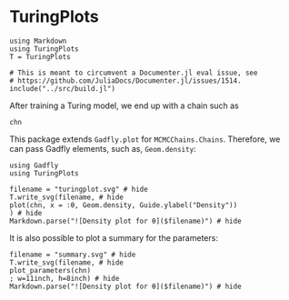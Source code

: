 # TuringPlots

```@setup tutorial
using Markdown
using TuringPlots
T = TuringPlots

# This is meant to circumvent a Documenter.jl eval issue, see
# https://github.com/JuliaDocs/Documenter.jl/issues/1514. 
include("../src/build.jl")
```

After training a Turing model, we end up with a chain such as
```@example tutorial
chn
```

This package extends `Gadfly.plot` for `MCMCChains.Chains`.
Therefore, we can pass Gadfly elements, such as, `Geom.density`:

```@example tutorial
using Gadfly
using TuringPlots

filename = "turingplot.svg" # hide
T.write_svg(filename, # hide
plot(chn, x = :θ, Geom.density, Guide.ylabel("Density"))
) # hide
Markdown.parse("![Density plot for θ]($filename)") # hide
```

It is also possible to plot a summary for the parameters:

```@example tutorial
filename = "summary.svg" # hide
T.write_svg(filename, # hide
plot_parameters(chn)
; w=11inch, h=8inch) # hide
Markdown.parse("![Density plot for θ]($filename)") # hide
```
